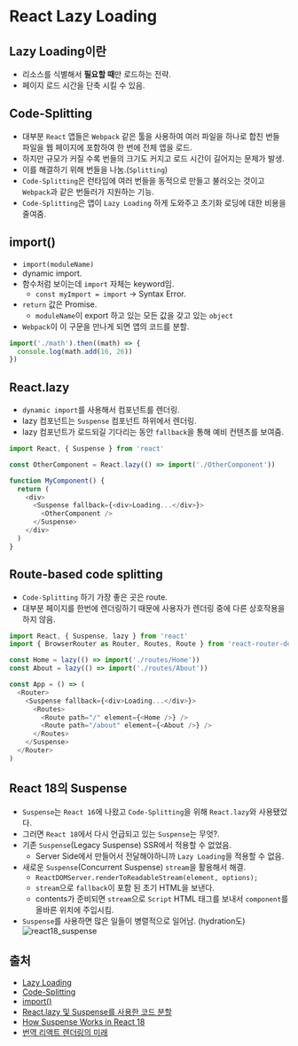 # React Lazy Loading

## Lazy Loading이란

- 리소스를 식별해서 **필요할 때**만 로드하는 전략.
- 페이지 로드 시간을 단축 시킬 수 있음.

## Code-Splitting

- 대부분 `React` 앱들은 `Webpack` 같은 툴을 사용하여 여러 파일을 하나로 합친 번들 파일을 웹 페이지에 포함하여 한 번에 전체 앱을 로드.
- 하지만 규모가 커질 수록 번들의 크기도 커지고 로드 시간이 길어지는 문제가 발생.
- 이를 해결하기 위해 번들을 나눔.(`Splitting`)
- `Code-Splitting`은 런타임에 여러 번들을 동적으로 만들고 불러오는 것이고 `Webpack`과 같은 번들러가 지원하는 기능.
- `Code-Splitting`은 앱이 `Lazy Loading` 하게 도와주고 초기화 로딩에 대한 비용을 줄여줌.

## import()

- `import(moduleName)`
- dynamic import.
- 함수처럼 보이는데 `import` 자체는 keyword임.
  - `const myImport = import` -> Syntax Error.
- `return` 값은 Promise.
  - `moduleName`이 export 하고 있는 모든 값을 갖고 있는 `object`
- `Webpack`이 이 구문을 만나게 되면 앱의 코드를 분할.

```js
import('./math').then((math) => {
  console.log(math.add(16, 26))
})
```

## React.lazy

- `dynamic import`를 사용해서 컴포넌트를 렌더링.
- lazy 컴포넌트는 `Suspense` 컴포넌트 하위에서 렌더링.
- lazy 컴포넌트가 로드되길 기다리는 동안 `fallback`을 통해 예비 컨텐츠를 보여줌.

```js
import React, { Suspense } from 'react'

const OtherComponent = React.lazy(() => import('./OtherComponent'))

function MyComponent() {
  return (
    <div>
      <Suspense fallback={<div>Loading...</div>}>
        <OtherComponent />
      </Suspense>
    </div>
  )
}
```

## Route-based code splitting

- `Code-Splitting` 하기 가장 좋은 곳은 route.
- 대부분 페이지를 한번에 렌더링하기 때문에 사용자가 렌더링 중에 다른 상호작용을 하지 않음.

```js
import React, { Suspense, lazy } from 'react'
import { BrowserRouter as Router, Routes, Route } from 'react-router-dom'

const Home = lazy(() => import('./routes/Home'))
const About = lazy(() => import('./routes/About'))

const App = () => (
  <Router>
    <Suspense fallback={<div>Loading...</div>}>
      <Routes>
        <Route path="/" element={<Home />} />
        <Route path="/about" element={<About />} />
      </Routes>
    </Suspense>
  </Router>
)
```

## React 18의 Suspense

- `Suspense`는 `React 16`에 나왔고 `Code-Splitting`을 위해 `React.lazy`와 사용됐었다.
- 그러면 `React 18`에서 다시 언급되고 있는 `Suspense`는 무엇?.
- 기존 `Suspense`(Legacy Suspense) SSR에서 적용할 수 없었음.
  - Server Side에서 만들어서 전달해야하니까 `Lazy Loading`을 적용할 수 없음.
- 새로운 `Suspense`(Concurrent Suspense) `stream`을 활용해서 해결.
  - `ReactDOMServer.renderToReadableStream(element, options);`
  - `stream`으로 `fallback`이 포함 된 초기 HTML을 보낸다.
  - contents가 준비되면 `stream`으로 `Script` HTML 태그를 보내서 `component`를 올바른 위치에 주입시킴.
- `Suspense`를 사용하면 많은 일들이 병렬적으로 일어남. (hydration도)
  ![react18_suspense](https://user-images.githubusercontent.com/16220817/197353592-ae12aa69-a727-406f-9381-dc625e57eb39.png)

## 출처

- [Lazy Loading](https://developer.mozilla.org/en-US/docs/Web/Performance/Lazy_loading)
- [Code-Splitting](https://ko.reactjs.org/docs/code-splitting.html)
- [import()](https://developer.mozilla.org/en-US/docs/Web/JavaScript/Reference/Operators/import)
- [React.lazy 및 Suspense를 사용한 코드 분할](https://web.dev/i18n/ko/code-splitting-suspense/)
- [How Suspense Works in React 18](https://betterprogramming.pub/how-suspense-works-in-react-18-c7617a50447f)
- [번역 리액트 렌더링의 미래](https://junghan92.medium.com/%EB%B2%88%EC%97%AD-%EB%A6%AC%EC%95%A1%ED%8A%B8-%EB%A0%8C%EB%8D%94%EB%A7%81%EC%9D%98-%EB%AF%B8%EB%9E%98-5b7251bda66d)
